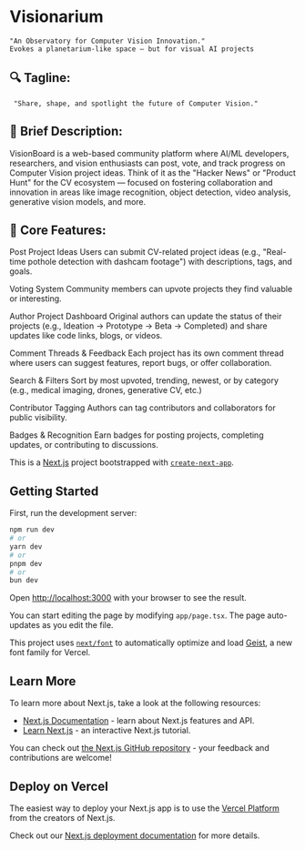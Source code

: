 # Visionarium
    "An Observatory for Computer Vision Innovation."
    Evokes a planetarium-like space — but for visual AI projects
## 🔍 Tagline:
     "Share, shape, and spotlight the future of Computer Vision."
## 🧠 Brief Description:
VisionBoard is a web-based community platform where AI/ML developers, researchers, and vision enthusiasts can post, vote, and track progress on Computer Vision project ideas. Think of it as the "Hacker News" or "Product Hunt" for the CV ecosystem — focused on fostering collaboration and innovation in areas like image recognition, object detection, video analysis, generative vision models, and more.

## 🧩 Core Features:
Post Project Ideas
Users can submit CV-related project ideas (e.g., "Real-time pothole detection with dashcam footage") with descriptions, tags, and goals.

Voting System
Community members can upvote projects they find valuable or interesting.

Author Project Dashboard
Original authors can update the status of their projects (e.g., Ideation → Prototype → Beta → Completed) and share updates like code links, blogs, or videos.

Comment Threads & Feedback
Each project has its own comment thread where users can suggest features, report bugs, or offer collaboration.

Search & Filters
Sort by most upvoted, trending, newest, or by category (e.g., medical imaging, drones, generative CV, etc.)

Contributor Tagging
Authors can tag contributors and collaborators for public visibility.

Badges & Recognition
Earn badges for posting projects, completing updates, or contributing to discussions.



This is a [Next.js](https://nextjs.org) project bootstrapped with [`create-next-app`](https://nextjs.org/docs/app/api-reference/cli/create-next-app).

## Getting Started

First, run the development server:

```bash
npm run dev
# or
yarn dev
# or
pnpm dev
# or
bun dev
```

Open [http://localhost:3000](http://localhost:3000) with your browser to see the result.

You can start editing the page by modifying `app/page.tsx`. The page auto-updates as you edit the file.

This project uses [`next/font`](https://nextjs.org/docs/app/building-your-application/optimizing/fonts) to automatically optimize and load [Geist](https://vercel.com/font), a new font family for Vercel.

## Learn More

To learn more about Next.js, take a look at the following resources:

- [Next.js Documentation](https://nextjs.org/docs) - learn about Next.js features and API.
- [Learn Next.js](https://nextjs.org/learn) - an interactive Next.js tutorial.

You can check out [the Next.js GitHub repository](https://github.com/vercel/next.js) - your feedback and contributions are welcome!

## Deploy on Vercel

The easiest way to deploy your Next.js app is to use the [Vercel Platform](https://vercel.com/new?utm_medium=default-template&filter=next.js&utm_source=create-next-app&utm_campaign=create-next-app-readme) from the creators of Next.js.

Check out our [Next.js deployment documentation](https://nextjs.org/docs/app/building-your-application/deploying) for more details.
